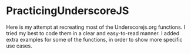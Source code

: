 # PracticingUnderscoreJS

Here is my attempt at recreating most of the Underscorejs.org functions. 
I tried my best to code them in a clear and easy-to-read manner. 
I added extra examples for some of the functions, in order to show more specific use cases. 







